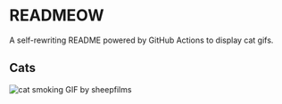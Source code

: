 # READMEOW

A self-rewriting README powered by GitHub Actions to display cat gifs.

## Cats

![cat smoking GIF by sheepfilms](https://media1.giphy.com/media/l0ExdMHUDKteztyfe/200.gif?cid=9acd02dao2ea6cdz2ywzvblvlgz93p4uxajhwpz2e27f8d64&ep=v1_gifs_search&rid=200.gif&ct=g)
